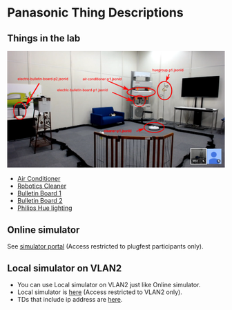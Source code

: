 # Panasonic Thing Descriptions


## Things in the lab

![Lab_image](Panasonic_Osaka_Lab_Things_Arrangement.png)

- [Air Conditioner](airConditioner_p1.jsonld)
- [Robotics Cleaner](cleaner_p1.jsonld)
- [Bulletin Board 1](electricBulletinBoard_p1.jsonld)
- [Bulletin Board 2](electricBulletinBoard_p2.jsonld)
- [Philips Hue lighting](huegroup_p1.jsonld)

## Online simulator

See [simulator portal](https://w3c.p-wot.com:3011) (Access restricted to plugfest participants only).

## Local simulator on VLAN2

- You can use Local simulator on VLAN2 just like Online simulator.
- Local simulator is [here](http://10.8.2.5) (Access restricted to VLAN2 only).
- TDs that include ip address are [here](Local_simulator_on_VLAN2).
